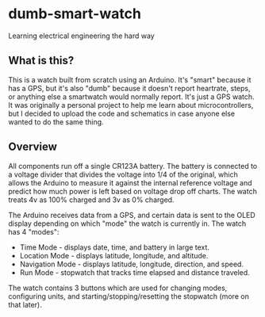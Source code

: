 # dumb-smart-watch
Learning electrical engineering the hard way

## What is this?
This is a watch built from scratch using an Arduino. It's "smart" because it has a GPS, but it's also "dumb" because it doesn't report heartrate, steps, or anything else a smartwatch would normally report. It's just a GPS watch. It was originally a personal project to help me learn about microcontrollers, but I decided to upload the code and schematics in case anyone else wanted to do the same thing.

## Overview
All components run off a single CR123A battery. The battery is connected to a voltage divider that divides the voltage into 1/4 of the original, which allows the Arduino to measure it against the internal reference voltage and predict how much power is left based on voltage drop off charts. The watch treats 4v as 100% charged and 3v as 0% charged.

The Arduino receives data from a GPS, and certain data is sent to the OLED display depending on which "mode" the watch is currently in. The watch has 4 "modes":
- Time Mode - displays date, time, and battery in large text.
- Location Mode - displays latitude, longitude, and altitude.
- Navigation Mode - displays latitude, longitude, direction, and speed.
- Run Mode - stopwatch that tracks time elapsed and distance traveled.

The watch contains 3 buttons which are used for changing modes, configuring units, and starting/stopping/resetting the stopwatch (more on that later).
